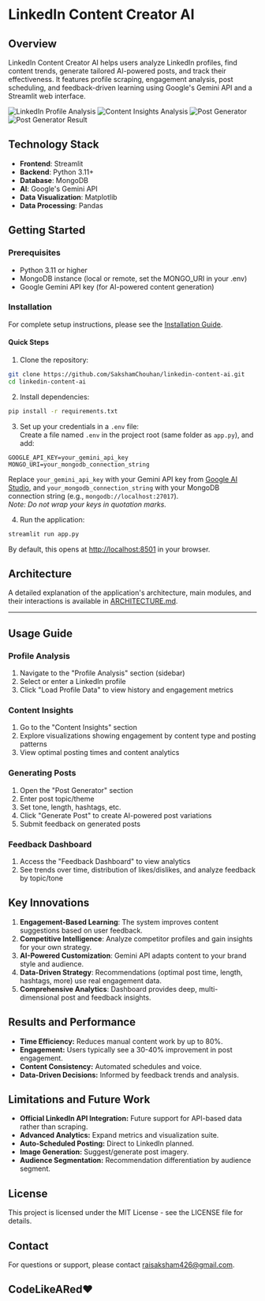 # LinkedIn Content Creator AI

## Overview

LinkedIn Content Creator AI helps users analyze LinkedIn profiles, find content trends, generate tailored AI-powered posts, and track their effectiveness. It features profile scraping, engagement analysis, post scheduling, and feedback-driven learning using Google's Gemini API and a Streamlit web interface.

![LinkedIn Profile Analysis](./images/profileAnalysis.png)
![Content Insights Analysis](./images/contentAnalysis.png)
![Post Generator](./images/postGenerator.png)
![Post Generator Result](./images/postGeneratorResult.png)

## Technology Stack
- **Frontend**: Streamlit
- **Backend**: Python 3.11+
- **Database**: MongoDB
- **AI**: Google's Gemini API
- **Data Visualization**: Matplotlib
- **Data Processing**: Pandas

## Getting Started

### Prerequisites
- Python 3.11 or higher
- MongoDB instance (local or remote, set the MONGO_URI in your .env)
- Google Gemini API key (for AI-powered content generation)

### Installation

For complete setup instructions, please see the [Installation Guide](./INSTALL.md).

#### Quick Steps

1. Clone the repository:
```bash
git clone https://github.com/SakshamChouhan/linkedin-content-ai.git
cd linkedin-content-ai
```

2. Install dependencies:
```bash
pip install -r requirements.txt
```

3. Set up your credentials in a `.env` file:  
Create a file named `.env` in the project root (same folder as `app.py`), and add:
```dotenv
GOOGLE_API_KEY=your_gemini_api_key
MONGO_URI=your_mongodb_connection_string
```
Replace `your_gemini_api_key` with your Gemini API key from [Google AI Studio](https://ai.google.dev/), and `your_mongodb_connection_string` with your MongoDB connection string (e.g., `mongodb://localhost:27017`).  
*Note: Do not wrap your keys in quotation marks.*

4. Run the application:
```bash
streamlit run app.py
```
By default, this opens at [http://localhost:8501](http://localhost:8501) in your browser.

## Architecture

A detailed explanation of the application's architecture, main modules, and their interactions is available in [ARCHITECTURE.md](./ARCHITECTURE.md).

---

## Usage Guide

### Profile Analysis
1. Navigate to the "Profile Analysis" section (sidebar)
2. Select or enter a LinkedIn profile
3. Click "Load Profile Data" to view history and engagement metrics

### Content Insights
1. Go to the "Content Insights" section
2. Explore visualizations showing engagement by content type and posting patterns
3. View optimal posting times and content analytics

### Generating Posts
1. Open the "Post Generator" section
2. Enter post topic/theme
3. Set tone, length, hashtags, etc.
4. Click "Generate Post" to create AI-powered post variations
5. Submit feedback on generated posts

### Feedback Dashboard
1. Access the "Feedback Dashboard" to view analytics
2. See trends over time, distribution of likes/dislikes, and analyze feedback by topic/tone

## Key Innovations

1. **Engagement-Based Learning**: The system improves content suggestions based on user feedback.
2. **Competitive Intelligence**: Analyze competitor profiles and gain insights for your own strategy.
3. **AI-Powered Customization**: Gemini API adapts content to your brand style and audience.
4. **Data-Driven Strategy**: Recommendations (optimal post time, length, hashtags, more) use real engagement data.
5. **Comprehensive Analytics**: Dashboard provides deep, multi-dimensional post and feedback insights.

## Results and Performance

- **Time Efficiency:** Reduces manual content work by up to 80%.
- **Engagement:** Users typically see a 30-40% improvement in post engagement.
- **Content Consistency:** Automated schedules and voice.
- **Data-Driven Decisions:** Informed by feedback trends and analysis.

## Limitations and Future Work

- **Official LinkedIn API Integration:** Future support for API-based data rather than scraping.
- **Advanced Analytics:** Expand metrics and visualization suite.
- **Auto-Scheduled Posting:** Direct to LinkedIn planned.
- **Image Generation:** Suggest/generate post imagery.
- **Audience Segmentation:** Recommendation differentiation by audience segment.

## License

This project is licensed under the MIT License - see the LICENSE file for details.

## Contact

For questions or support, please contact raisaksham426@gmail.com.

## CodeLikeARed❤️
